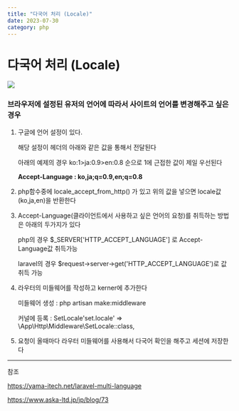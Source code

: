 ```yaml
---
title: "다국어 처리 (Locale)"
date: 2023-07-30
category: php
---
```


# 다국어 처리 (Locale)

![](/storage/20230730162112615082.jpg)

### 브라우저에 설정된 유저의 언어에 따라서 사이트의 언어를 변경해주고 싶은 경우

1. 구글에 언어 설정이 있다.

   해당 설정이 헤더의 아래와 같은 값을 통해서 전달된다

   아래의 예제의 경우 ko:1>ja:0.9>en:0.8 순으로 1에 근접한 값이 제일 우선된다

   **Accept-Language : ko,ja;q=0.9,en;q=0.8**
2. php함수중에 locale\_accept\_from\_http() 가 있고 위의 값을 넣으면 locale값(ko,ja,en)을 반환한다
3. Accept-Language(클라이언트에서 사용하고 싶은 언어의 요청)를 취득하는 방법은 아래의 두가지가 있다

   php의 경우 $\_SERVER['HTTP\_ACCEPT\_LANGUAGE'] 로 Accept-Language값 취득가능

   laravel의 경우 $request->server->get('HTTP\_ACCEPT\_LANGUAGE')로 값 취득 가능
4. 라우터의 미들웨어를 작성하고 kerner에 추가한다

   미들웨어 생성 : php artisan make:middleware

   커널에 등록 : SetLocale'set.locale' => \App\Http\Middleware\SetLocale::class,
5. 요청이 올때마다 라우터 미들웨어를 사용해서 다국어 확인을 해주고 세션에 저장한다

---

참조

https://yama-itech.net/laravel-multi-language

https://www.aska-ltd.jp/jp/blog/73
